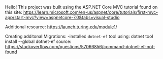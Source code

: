Hello!
This project was built using the ASP.NET Core MVC tutorial found on this site: 
https://learn.microsoft.com/en-us/aspnet/core/tutorials/first-mvc-app/start-mvc?view=aspnetcore-7.0&tabs=visual-studio

Additional resource: https://launch.turing.edu/module1/

Creating additonal Migrations:
-installed `dotnet-ef` tool using: dotnet tool install --global dotnet-ef
source: https://stackoverflow.com/questions/57066856/command-dotnet-ef-not-found